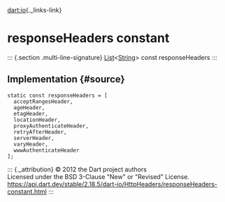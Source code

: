 [dart:io](../../dart-io/dart-io-library){._links-link}

responseHeaders constant
========================

::: {.section .multi-line-signature}
[List](../../dart-core/list-class)\<[String](../../dart-core/string-class)\>
const responseHeaders
:::

Implementation {#source}
--------------

``` {.language-dart data-language="dart"}
static const responseHeaders = [
  acceptRangesHeader,
  ageHeader,
  etagHeader,
  locationHeader,
  proxyAuthenticateHeader,
  retryAfterHeader,
  serverHeader,
  varyHeader,
  wwwAuthenticateHeader
];
```

::: {._attribution}
© 2012 the Dart project authors\
Licensed under the BSD 3-Clause \"New\" or \"Revised\" License.\
<https://api.dart.dev/stable/2.18.5/dart-io/HttpHeaders/responseHeaders-constant.html>
:::
